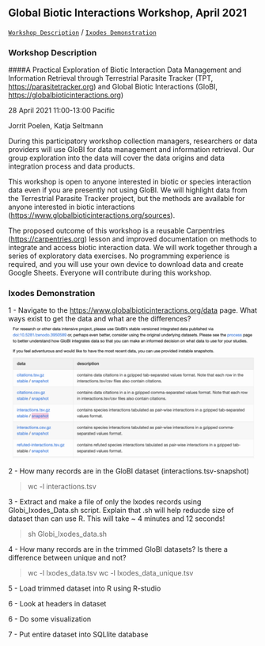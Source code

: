 ## Global Biotic Interactions Workshop, April 2021


[```Workshop Description```](#Workshop-Description) / [```Ixodes Demonstration```](#Ixodes-Demonstration) 


### Workshop Description

####A Practical Exploration of Biotic Interaction Data Management and Information Retrieval through Terrestrial Parasite Tracker (TPT, https://parasitetracker.org) and Global Biotic Interactions (GloBI, https://globalbioticinteractions.org)

28 April 2021 11:00-13:00 Pacific

Jorrit Poelen, Katja Seltmann

During this participatory workshop collection managers, researchers or data providers will use GloBI for data management and information retrieval. Our group exploration into the data will cover the data origins and data integration process and data products.

This workshop is open to anyone interested in biotic or species interaction data even if you are presently not using GloBI. We will highlight data from the Terrestrial Parasite Tracker project, but the methods are available for anyone interested in biotic interactions (https://www.globalbioticinteractions.org/sources). 

The proposed outcome of this workshop is a reusable Carpentries (https://carpentries.org) lesson and improved documentation on methods to integrate and access biotic interaction data. We will work together through a series of exploratory data exercises. No programming experience is required, and you will use your own device to download data and create Google Sheets. Everyone will contribute during this workshop.


### Ixodes Demonstration

1 - Navigate to the https://www.globalbioticinteractions.org/data page. What ways exist to get the data and what are the differences?
![GloBI Data Page](/photos/data.png)

2 - How many records are in the GloBI dataset (interactions.tsv-snapshot)
> wc -l interactions.tsv

3 - Extract and make a file of only the Ixodes records using Globi_Ixodes_Data.sh script. Explain that .sh will help reducde size of dataset than can use R. This will take ~ 4 minutes and 12 seconds!
> sh Globi_Ixodes_data.sh

4  - How many records are in the trimmed GloBI datasets? Is there a difference between unique and not?
> wc -l Ixodes_data.tsv
> wc -l Ixodes_data_unique.tsv

5 - Load trimmed dataset into R using R-studio

6 - Look at headers in dataset

6 - Do some visualization

7 - Put entire dataset into SQLlite database



